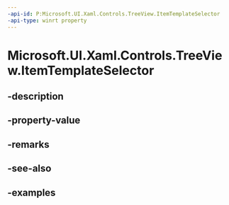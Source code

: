 ```yaml
---
-api-id: P:Microsoft.UI.Xaml.Controls.TreeView.ItemTemplateSelector
-api-type: winrt property
---
```


<!-- Property syntax.
public DataTemplateSelector ItemTemplateSelector { get;  set; }
-->

# Microsoft.UI.Xaml.Controls.TreeView.ItemTemplateSelector

## -description

## -property-value

## -remarks

## -see-also

## -examples

